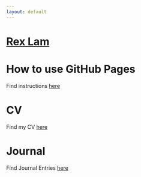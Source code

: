 ```yaml
---
layout: default
---
```


# [Rex Lam](./)

# How to use GitHub Pages

Find instructions [here](./howto.html)

# CV

Find my CV [here](./cv.html)

# Journal

Find Journal Entries [here](./journals/toc.html)
